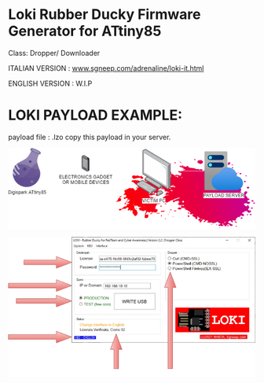 # Loki Rubber Ducky Firmware Generator for ATtiny85
Class: Dropper/ Downloader

ITALIAN VERSION : www.sgneep.com/adrenaline/loki-it.html

ENGLISH VERSION : W.I.P

# LOKI PAYLOAD EXAMPLE:
payload file : .lzo
copy this payload in your server.

<p align="center">

![LOKI](./LOKI_BANNER.png)

![LOKI](./LOKI_SCR_W.png)

  </p>
